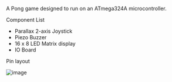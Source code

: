 A Pong game designed to run on an ATmega324A microcontroller.

Component List
- Parallax 2-axis Joystick
- Piezo Buzzer
- 16 x 8 LED Matrix display
- IO Board

Pin layout

![image](https://github.com/SacredAI/embedded-pong/assets/30393341/6f42590a-0324-48ec-a8db-69757f9666d8)


